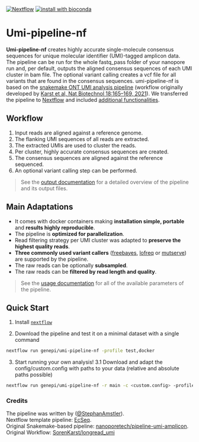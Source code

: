 [![Nextflow](https://img.shields.io/badge/nextflow-20.07.1-brightgreen.svg)](https://www.nextflow.io/)
[![install with bioconda](https://img.shields.io/badge/install%20with-bioconda-brightgreen.svg)](http://bioconda.github.io/)

Umi-pipeline-nf
======================

**Umi-pipeline-nf** creates highly accurate single-molecule consensus sequences for unique molecular identifier (UMI)-tagged amplicon data.  
The pipeline can be run for the whole fastq_pass folder of your nanopore run and, per default, outputs the aligned consensus sequences of each UMI cluster in bam file. The optional variant calling creates a vcf file for all variants that are found in the consensus sequences.
umi-pipeline-nf is based on the [snakemake ONT UMI analysis pipeline](https://github.com/nanoporetech/pipeline-umi-amplicon) (workflow originally developed by [Karst et al, Nat Biotechnol 18:165–169, 2021](https://www.nature.com/articles/s41592-020-01041-y)). We transferred the pipeline to [Nextflow](https://www.nextflow.io) and included [additional functionalities](#main-adaptations).  

## Workflow

1. Input reads are aligned against a reference genome.
2. The flanking UMI sequences of all reads are extracted.
3. The extracted UMIs are used to cluster the reads.
4. Per cluster, highly accurate consensus sequences are created.
5. The consensus sequences are aligned against the reference sequenced.
6. An optional variant calling step can be performed.

> See the [output documentation](docs/output.md) for a detailed overview of the pipeline and its output files.

## Main Adaptations

* It comes with docker containers making **installation simple, portable** and **results highly reproducible**.
* The pipeline is **optimized for parallelization**.
* Read filtering strategy per UMI cluster was adapted to **preserve the highest quality reads**.
* **Three commonly used variant callers** ([freebayes](https://github.com/freebayes/freebayes), [lofreq](http://csb5.github.io/lofreq/) or [mutserve](https://mitoverse.readthedocs.io/mutserve/mutserve/)) are supported by the pipeline.
* The raw reads can be optionally **subsampled**.
* The raw reads can be **filtered by read length and quality**.
 
> See the [usage documentation](docs/usage.md) for all of the available parameters of the pipeline.

## Quick Start

1. Install [`nextflow`](https://www.nextflow.io/)

2. Download the pipeline and test it on a minimal dataset with a single command

```bash
nextflow run genepi/umi-pipeline-nf -profile test,docker
```

3. Start running your own analysis!
3.1 Download and adapt the config/custom.config with paths to your data (relative and absolute paths possible)

```bash
nextflow run genepi/umi-pipeline-nf -r main -c <custom.config> -profile docker 
```


### Credits

The pipeline was written by ([@StephanAmstler](https://github.com/AmstlerStephan)).  
Nextflow template pipeline: [EcSeq](https://github.com/ecSeq).  
Original Snakemake-based pipeline: [nanoporetech/pipeline-umi-amplicon](https://github.com/nanoporetech/pipeline-umi-amplicon).
Original Workflow: [SorenKarst/longread_umi](https://github.com/SorenKarst/longread_umi)
